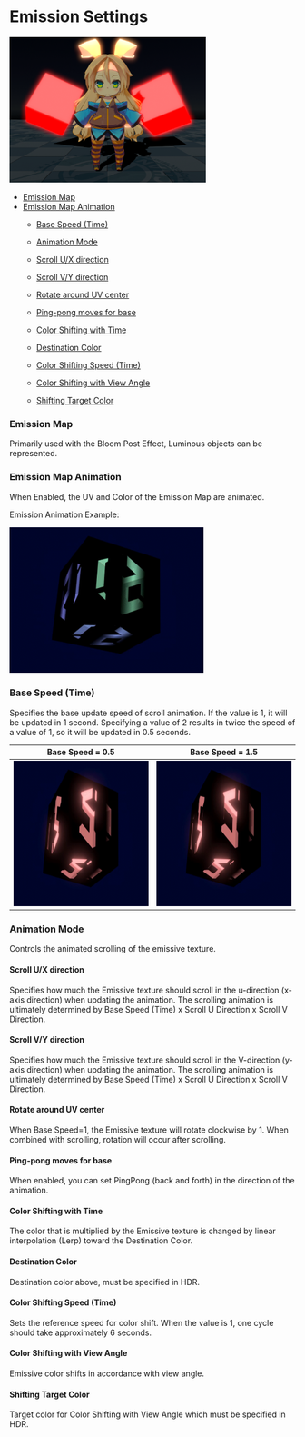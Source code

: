 # Emission Settings
<img src="images/EmissiveAnimation.png" height="256">


* [Emission Map](#emission-map)
* [Emission Map Animation](#emission-map-animation)
  * [Base Speed (Time)](#base-speed-time)
  * [Animation Mode](#animation-mode)
  * [Scroll U/X direction](#scroll-ux-direction)
  * [Scroll V/Y direction](#scroll-vy-direction)
  * [Rotate around UV center](#rotate-around-uv-center)
  * [Ping-pong moves for base](#ping-pong-moves-for-base)

  * [Color Shifting with Time](#color-shifting-speed-time)
  * [Destination Color](#destination-color)
  * [Color Shifting Speed (Time)](#color-shifting-speed-time)

  * [Color Shifting with View Angle](#color-shifting-with-view-angle)
  * [Shifting Target Color](#shifting-target-color)


### Emission Map
Primarily used with the Bloom Post Effect, Luminous objects can be represented.

### Emission Map Animation
When Enabled, the UV and Color of the Emission Map are animated.

Emission Animation Example:

<img src="images/EmissionAnimation.gif" height="256">

### Base Speed (Time)
Specifies the base update speed of scroll animation. If the value is 1, it will be updated in 1 second. Specifying a value of 2 results in twice the speed of a value of 1, so it will be updated in 0.5 seconds.

| Base Speed = 0.5 | Base Speed = 1.5 |
| -- | --|
| <img src="images/EmissionMapBaseSpeedHalf.gif" height="256">| <img src="images/EmissionMapBaseSpeedOneAndHalf.gif" height="256"> |


### Animation Mode
Controls the animated scrolling of the emissive texture.



#### Scroll U/X direction
Specifies how much the Emissive texture should scroll in the u-direction (x-axis direction) when updating the animation. The scrolling animation is ultimately determined by Base Speed (Time) x Scroll U Direction x Scroll V Direction.

#### Scroll V/Y direction
Specifies how much the Emissive texture should scroll in the V-direction (y-axis direction) when updating the animation. The scrolling animation is ultimately determined by Base Speed (Time) x Scroll U Direction x Scroll V Direction.

#### Rotate around UV center
When Base Speed=1, the Emissive texture will rotate clockwise by 1. When combined with scrolling, rotation will occur after scrolling.

#### Ping-pong moves for base
When enabled, you can set PingPong (back and forth) in the direction of the animation.

#### Color Shifting with Time
The color that is multiplied by the Emissive texture is changed by linear interpolation (Lerp) toward the Destination Color.

#### Destination Color
Destination color above, must be specified in HDR.

#### Color Shifting Speed (Time)
Sets the reference speed for color shift. When the value is 1, one cycle should take approximately 6 seconds.

#### Color Shifting with View Angle
Emissive color shifts in accordance with view angle.

#### Shifting Target Color
Target color for Color Shifting with View Angle which must be specified in HDR.
